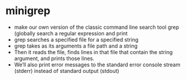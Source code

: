 # minigrep
- make our own version of the classic command line search tool grep (globally search a regular expression and print
- grep searches a specified file for a specified string
- grep takes as its arguments a file path and a string
- Then it reads the file, finds lines in that file that contain the string argument, and prints those lines.
- We’ll also print error messages to the standard error console stream (stderr) instead of standard output (stdout)